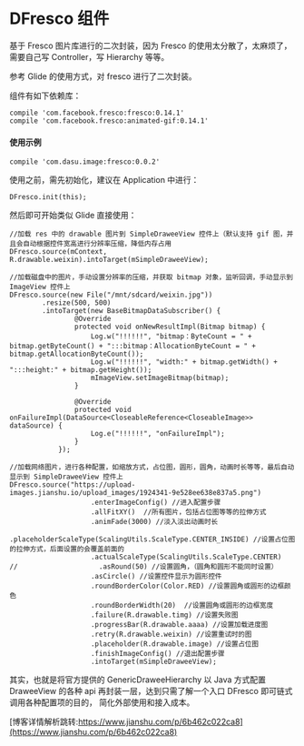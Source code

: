 # DFresco 组件

基于 Fresco 图片库进行的二次封装，因为 Fresco 的使用太分散了，太麻烦了，需要自己写 Controller，写 Hierarchy 等等。

参考 Glide 的使用方式，对 fresco 进行了二次封装。

组件有如下依赖库：
```
compile 'com.facebook.fresco:fresco:0.14.1'
compile 'com.facebook.fresco:animated-gif:0.14.1'
```

#### 使用示例

```
compile 'com.dasu.image:fresco:0.0.2'
```

使用之前，需先初始化，建议在 Application 中进行：

```
DFresco.init(this);
```

然后即可开始类似 Glide 直接使用：

```
//加载 res 中的 drawable 图片到 SimpleDraweeView 控件上（默认支持 gif 图，并且会自动根据控件宽高进行分辨率压缩，降低内存占用
DFresco.source(mContext, R.drawable.weixin).intoTarget(mSimpleDraweeView);

//加载磁盘中的图片，手动设置分辨率的压缩，并获取 bitmap 对象，监听回调，手动显示到 ImageView 控件上
DFresco.source(new File("/mnt/sdcard/weixin.jpg"))
        .resize(500, 500)
        .intoTarget(new BaseBitmapDataSubscriber() {
                @Override
                protected void onNewResultImpl(Bitmap bitmap) {
                    Log.w("!!!!!!", "bitmap：ByteCount = " + bitmap.getByteCount() + ":::bitmap：AllocationByteCount = " + bitmap.getAllocationByteCount());
                    Log.w("!!!!!!", "width:" + bitmap.getWidth() + ":::height:" + bitmap.getHeight());
                    mImageView.setImageBitmap(bitmap);
                }

                @Override
                protected void onFailureImpl(DataSource<CloseableReference<CloseableImage>> dataSource) {
                    Log.e("!!!!!!", "onFailureImpl");
                }
            });

//加载网络图片，进行各种配置，如缩放方式，占位图，圆形，圆角，动画时长等等，最后自动显示到 SimpleDraweeView 控件上
DFresco.source("https://upload-images.jianshu.io/upload_images/1924341-9e528ee638e837a5.png")
                    .enterImageConfig() //进入配置步骤
                    .allFitXY()  //所有图片，包括占位图等等的拉伸方式
                    .animFade(3000) //淡入淡出动画时长
                    .placeholderScaleType(ScalingUtils.ScaleType.CENTER_INSIDE) //设置占位图的拉伸方式，后面设置的会覆盖前面的
                    .actualScaleType(ScalingUtils.ScaleType.CENTER)
//                    .asRound(50) //设置圆角，（圆角和圆形不能同时设置）
                    .asCircle() //设置控件显示为圆形控件
                    .roundBorderColor(Color.RED) //设置圆角或圆形的边框颜色
                    .roundBorderWidth(20)  //设置圆角或圆形的边框宽度
                    .failure(R.drawable.timg) //设置失败图
                    .progressBar(R.drawable.aaaa) //设置加载进度图
                    .retry(R.drawable.weixin) //设置重试时的图
                    .placeholder(R.drawable.image) //设置占位图
                    .finishImageConfig() //退出配置步骤
                    .intoTarget(mSimpleDraweeView);
```

其实，也就是将官方提供的 GenericDraweeHierarchy 以 Java 方式配置 DraweeView 的各种 api 再封装一层，达到只需了解一个入口 DFresco 即可链式调用各种配置项的目的，
简化外部使用和接入成本。

[博客详情解析跳转:https://www.jianshu.com/p/6b462c022ca8](https://www.jianshu.com/p/6b462c022ca8)
